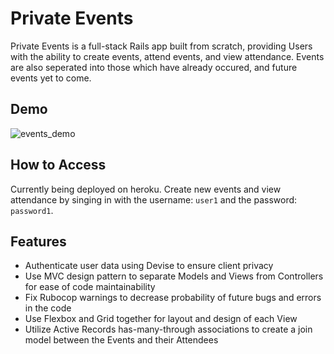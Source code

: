 # Private Events

Private Events is a full-stack Rails app built from scratch, providing Users with the ability to create events, attend events, and view attendance. Events are also seperated into those which have already occured, and future events yet to come. 

## Demo

<img src='events-demo.png' alt='events_demo'>

## How to Access

Currently being deployed on heroku. Create new events and view attendance by singing in with the username: `user1` and the password: `password1`.

## Features

- Authenticate user data using Devise to ensure client privacy
- Use MVC design pattern to separate Models and Views from Controllers for ease of code maintainability
- Fix Rubocop warnings to decrease probability of future bugs and errors in the code
- Use Flexbox and Grid together for layout and design of each View
- Utilize Active Records has-many-through associations to create a join model between the Events and their Attendees
